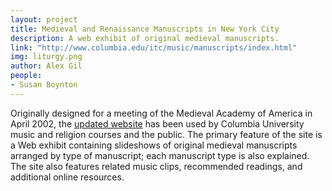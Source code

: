 ```yaml
---
layout: project
title: Medieval and Renaissance Manuscripts in New York City
description: A web exhibit of original medieval manuscripts.
link: "http://www.columbia.edu/itc/music/manuscripts/index.html"
img: liturgy.png
author: Alex Gil
people:
- Susan Boynton
---
```


Originally designed for a meeting of the Medieval Academy of America in April 2002, the <a href="http://www.columbia.edu/itc/music/manuscripts/index.html">updated website</a> has been used by Columbia University music and religion courses and the public. The primary feature of the site is a Web exhibit containing slideshows of original medieval manuscripts arranged by type of manuscript; each manuscript type is also explained. The site also features related music clips, recommended readings, and additional online resources.

